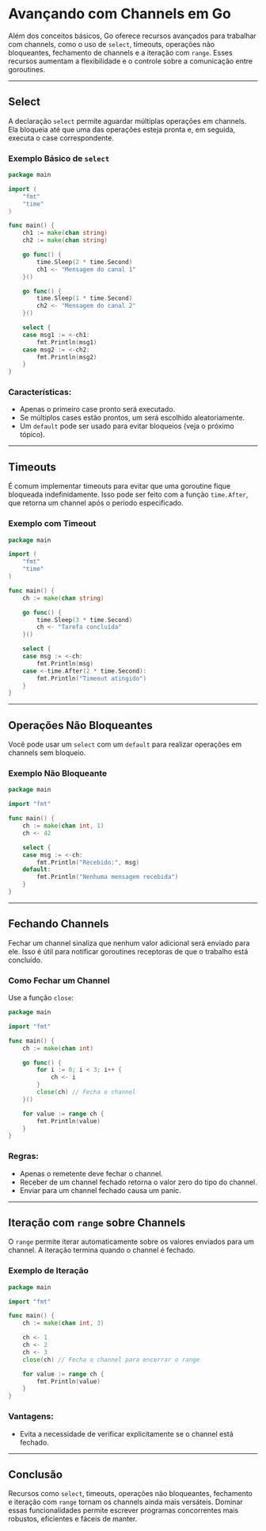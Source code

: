 # Avançando com Channels em Go

Além dos conceitos básicos, Go oferece recursos avançados para trabalhar com channels, como o uso de `select`, timeouts, operações não bloqueantes, fechamento de channels e a iteração com `range`. Esses recursos aumentam a flexibilidade e o controle sobre a comunicação entre goroutines.

---

## Select

A declaração `select` permite aguardar múltiplas operações em channels. Ela bloqueia até que uma das operações esteja pronta e, em seguida, executa o case correspondente.

### Exemplo Básico de `select`

```go
package main

import (
    "fmt"
    "time"
)

func main() {
    ch1 := make(chan string)
    ch2 := make(chan string)

    go func() {
        time.Sleep(2 * time.Second)
        ch1 <- "Mensagem do canal 1"
    }()

    go func() {
        time.Sleep(1 * time.Second)
        ch2 <- "Mensagem do canal 2"
    }()

    select {
    case msg1 := <-ch1:
        fmt.Println(msg1)
    case msg2 := <-ch2:
        fmt.Println(msg2)
    }
}
```

### Características:
- Apenas o primeiro case pronto será executado.
- Se múltiplos cases estão prontos, um será escolhido aleatoriamente.
- Um `default` pode ser usado para evitar bloqueios (veja o próximo tópico).

---

## Timeouts

É comum implementar timeouts para evitar que uma goroutine fique bloqueada indefinidamente. Isso pode ser feito com a função `time.After`, que retorna um channel após o período especificado.

### Exemplo com Timeout

```go
package main

import (
    "fmt"
    "time"
)

func main() {
    ch := make(chan string)

    go func() {
        time.Sleep(3 * time.Second)
        ch <- "Tarefa concluída"
    }()

    select {
    case msg := <-ch:
        fmt.Println(msg)
    case <-time.After(2 * time.Second):
        fmt.Println("Timeout atingido")
    }
}
```

---

## Operações Não Bloqueantes

Você pode usar um `select` com um `default` para realizar operações em channels sem bloqueio.

### Exemplo Não Bloqueante

```go
package main

import "fmt"

func main() {
    ch := make(chan int, 1)
    ch <- 42

    select {
    case msg := <-ch:
        fmt.Println("Recebido:", msg)
    default:
        fmt.Println("Nenhuma mensagem recebida")
    }
}
```

---

## Fechando Channels

Fechar um channel sinaliza que nenhum valor adicional será enviado para ele. Isso é útil para notificar goroutines receptoras de que o trabalho está concluído.

### Como Fechar um Channel

Use a função `close`:

```go
package main

import "fmt"

func main() {
    ch := make(chan int)

    go func() {
        for i := 0; i < 3; i++ {
            ch <- i
        }
        close(ch) // Fecha o channel
    }()

    for value := range ch {
        fmt.Println(value)
    }
}
```

### Regras:
- Apenas o remetente deve fechar o channel.
- Receber de um channel fechado retorna o valor zero do tipo do channel.
- Enviar para um channel fechado causa um panic.

---

## Iteração com `range` sobre Channels

O `range` permite iterar automaticamente sobre os valores enviados para um channel. A iteração termina quando o channel é fechado.

### Exemplo de Iteração

```go
package main

import "fmt"

func main() {
    ch := make(chan int, 3)

    ch <- 1
    ch <- 2
    ch <- 3
    close(ch) // Fecha o channel para encerrar o range

    for value := range ch {
        fmt.Println(value)
    }
}
```

### Vantagens:
- Evita a necessidade de verificar explicitamente se o channel está fechado.

---

## Conclusão

Recursos como `select`, timeouts, operações não bloqueantes, fechamento e iteração com `range` tornam os channels ainda mais versáteis. Dominar essas funcionalidades permite escrever programas concorrentes mais robustos, eficientes e fáceis de manter.

